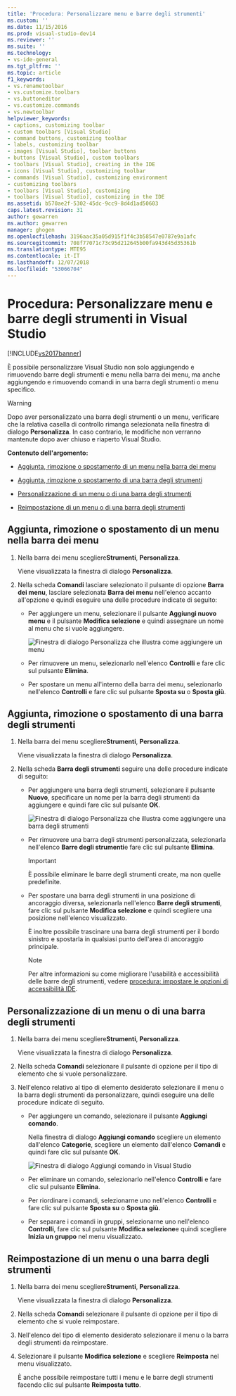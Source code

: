 ```yaml
---
title: 'Procedura: Personalizzare menu e barre degli strumenti'
ms.custom: ''
ms.date: 11/15/2016
ms.prod: visual-studio-dev14
ms.reviewer: ''
ms.suite: ''
ms.technology:
- vs-ide-general
ms.tgt_pltfrm: ''
ms.topic: article
f1_keywords:
- vs.renametoolbar
- vs.customize.toolbars
- vs.buttoneditor
- vs.customize.commands
- vs.newtoolbar
helpviewer_keywords:
- captions, customizing toolbar
- custom toolbars [Visual Studio]
- command buttons, customizing toolbar
- labels, customizing toolbar
- images [Visual Studio], toolbar buttons
- buttons [Visual Studio], custom toolbars
- toolbars [Visual Studio], creating in the IDE
- icons [Visual Studio], customizing toolbar
- commands [Visual Studio], customizing environment
- customizing toolbars
- toolbars [Visual Studio], customizing
- toolbars [Visual Studio], customizing in the IDE
ms.assetid: b570ae2f-5302-45dc-9cc9-8d4d1ad50603
caps.latest.revision: 31
author: gewarren
ms.author: gewarren
manager: ghogen
ms.openlocfilehash: 3196aac35a05d915f1f4c3b58547e0787e9a1afc
ms.sourcegitcommit: 708f77071c73c95d212645b00fa943d45d35361b
ms.translationtype: MTE95
ms.contentlocale: it-IT
ms.lasthandoff: 12/07/2018
ms.locfileid: "53066704"
---
```

# <a name="how-to-customize-menus-and-toolbars-in-visual-studio"></a>Procedura: Personalizzare menu e barre degli strumenti in Visual Studio
[!INCLUDE[vs2017banner](../includes/vs2017banner.md)]

È possibile personalizzare Visual Studio non solo aggiungendo e rimuovendo barre degli strumenti e menu nella barra dei menu, ma anche aggiungendo e rimuovendo comandi in una barra degli strumenti o menu specifico.

> [!WARNING]
>  Dopo aver personalizzato una barra degli strumenti o un menu, verificare che la relativa casella di controllo rimanga selezionata nella finestra di dialogo **Personalizza**. In caso contrario, le modifiche non verranno mantenute dopo aver chiuso e riaperto Visual Studio.

 **Contenuto dell'argomento:**

-   [Aggiunta, rimozione o spostamento di un menu nella barra dei menu](../ide/how-to-customize-menus-and-toolbars-in-visual-studio.md#bkmk_addmenu)

-   [Aggiunta, rimozione o spostamento di una barra degli strumenti](../ide/how-to-customize-menus-and-toolbars-in-visual-studio.md#bkmk_addtoolbar)

-   [Personalizzazione di un menu o di una barra degli strumenti](../ide/how-to-customize-menus-and-toolbars-in-visual-studio.md#bkmk_customize)

-   [Reimpostazione di un menu o di una barra degli strumenti](../ide/how-to-customize-menus-and-toolbars-in-visual-studio.md#bkmk_reset)

##  <a name="bkmk_addmenu"></a>Aggiunta, rimozione o spostamento di un menu nella barra dei menu

1.  Nella barra dei menu scegliere**Strumenti**, **Personalizza**.

     Viene visualizzata la finestra di dialogo **Personalizza**.

2.  Nella scheda **Comandi** lasciare selezionato il pulsante di opzione **Barra dei menu**, lasciare selezionata **Barra dei menu** nell'elenco accanto all'opzione e quindi eseguire una delle procedure indicate di seguito:

    -   Per aggiungere un menu, selezionare il pulsante **Aggiungi nuovo menu** e il pulsante **Modifica selezione** e quindi assegnare un nome al menu che si vuole aggiungere.

         ![Finestra di dialogo Personalizza che illustra come aggiungere un menu](../ide/media/addmenu.png "AddMenu")

    -   Per rimuovere un menu, selezionarlo nell'elenco **Controlli** e fare clic sul pulsante **Elimina**.

    -   Per spostare un menu all'interno della barra dei menu, selezionarlo nell'elenco **Controlli** e fare clic sul pulsante **Sposta su** o **Sposta giù**.

##  <a name="bkmk_addtoolbar"></a>Aggiunta, rimozione o spostamento di una barra degli strumenti

1.  Nella barra dei menu scegliere**Strumenti**, **Personalizza**.

     Viene visualizzata la finestra di dialogo **Personalizza**.

2.  Nella scheda **Barra degli strumenti** seguire una delle procedure indicate di seguito:

    -   Per aggiungere una barra degli strumenti, selezionare il pulsante **Nuovo**, specificare un nome per la barra degli strumenti da aggiungere e quindi fare clic sul pulsante **OK**.

         ![Finestra di dialogo Personalizza che illustra come aggiungere una barra degli strumenti](../ide/media/addtoolbar.png "AddToolbar")

    -   Per rimuovere una barra degli strumenti personalizzata, selezionarla nell'elenco **Barre degli strumenti**e fare clic sul pulsante **Elimina**.

        > [!IMPORTANT]
        >  È possibile eliminare le barre degli strumenti create, ma non quelle predefinite.

    -   Per spostare una barra degli strumenti in una posizione di ancoraggio diversa, selezionarla nell'elenco **Barre degli strumenti**, fare clic sul pulsante **Modifica selezione** e quindi scegliere una posizione nell'elenco visualizzato.

         È inoltre possibile trascinare una barra degli strumenti per il bordo sinistro e spostarla in qualsiasi punto dell'area di ancoraggio principale.

        > [!NOTE]
        >  Per altre informazioni su come migliorare l'usabilità e accessibilità delle barre degli strumenti, vedere [procedura: impostare le opzioni di accessibilità IDE](../ide/reference/how-to-set-ide-accessibility-options.md).

##  <a name="bkmk_customize"></a> Personalizzazione di un menu o di una barra degli strumenti

1.  Nella barra dei menu scegliere**Strumenti**, **Personalizza**.

     Viene visualizzata la finestra di dialogo **Personalizza**.

2.  Nella scheda **Comandi** selezionare il pulsante di opzione per il tipo di elemento che si vuole personalizzare.

3.  Nell'elenco relativo al tipo di elemento desiderato selezionare il menu o la barra degli strumenti da personalizzare, quindi eseguire una delle procedure indicate di seguito.

    -   Per aggiungere un comando, selezionare il pulsante **Aggiungi comando**.

         Nella finestra di dialogo **Aggiungi comando** scegliere un elemento dall'elenco **Categorie**, scegliere un elemento dall'elenco **Comandi** e quindi fare clic sul pulsante **OK**.

         ![Finestra di dialogo Aggiungi comando in Visual Studio](../ide/media/addcommand.png "AddCommand")

    -   Per eliminare un comando, selezionarlo nell'elenco **Controlli** e fare clic sul pulsante **Elimina**.

    -   Per riordinare i comandi, selezionarne uno nell'elenco **Controlli** e fare clic sul pulsante **Sposta su** o **Sposta giù**.

    -   Per separare i comandi in gruppi, selezionarne uno nell'elenco **Controlli**, fare clic sul pulsante **Modifica selezione**e quindi scegliere **Inizia un gruppo** nel menu visualizzato.

##  <a name="bkmk_reset"></a> Reimpostazione di un menu o una barra degli strumenti

1.  Nella barra dei menu scegliere**Strumenti**, **Personalizza**.

     Viene visualizzata la finestra di dialogo **Personalizza**.

2.  Nella scheda **Comandi** selezionare il pulsante di opzione per il tipo di elemento che si vuole reimpostare.

3.  Nell'elenco del tipo di elemento desiderato selezionare il menu o la barra degli strumenti da reimpostare.

4.  Selezionare il pulsante **Modifica selezione** e scegliere **Reimposta** nel menu visualizzato.

     È anche possibile reimpostare tutti i menu e le barre degli strumenti facendo clic sul pulsante **Reimposta tutto**.
